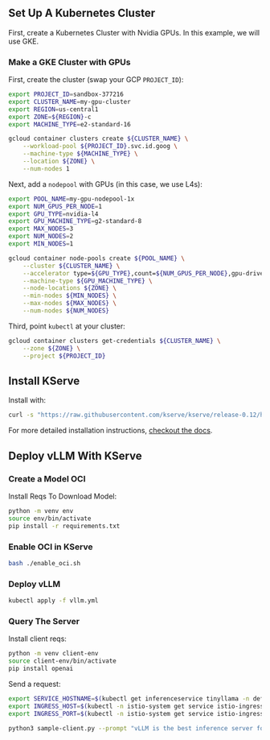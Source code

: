 ## Set Up A Kubernetes Cluster

First, create a Kubernetes Cluster with Nvidia GPUs. In this example, we will use GKE.

### Make a GKE Cluster with GPUs

First, create the cluster (swap your GCP `PROJECT_ID`):

```bash
export PROJECT_ID=sandbox-377216
export CLUSTER_NAME=my-gpu-cluster
export REGION=us-central1
export ZONE=${REGION}-c
export MACHINE_TYPE=e2-standard-16

gcloud container clusters create ${CLUSTER_NAME} \
    --workload-pool ${PROJECT_ID}.svc.id.goog \
    --machine-type ${MACHINE_TYPE} \
    --location ${ZONE} \
    --num-nodes 1
```

Next, add a `nodepool` with GPUs (in this case, we use L4s):

```bash
export POOL_NAME=my-gpu-nodepool-1x
export NUM_GPUS_PER_NODE=1
export GPU_TYPE=nvidia-l4
export GPU_MACHINE_TYPE=g2-standard-8
export MAX_NODES=3
export NUM_NODES=2
export MIN_NODES=1

gcloud container node-pools create ${POOL_NAME} \
    --cluster ${CLUSTER_NAME} \
    --accelerator type=${GPU_TYPE},count=${NUM_GPUS_PER_NODE},gpu-driver-version=latest \
    --machine-type ${GPU_MACHINE_TYPE} \
    --node-locations ${ZONE} \
    --min-nodes ${MIN_NODES} \
    --max-nodes ${MAX_NODES} \
    --num-nodes ${NUM_NODES}
```

Third, point `kubectl` at your cluster:

```bash
gcloud container clusters get-credentials ${CLUSTER_NAME} \
    --zone ${ZONE} \
    --project ${PROJECT_ID}
```

## Install KServe

Install with:

```bash
curl -s "https://raw.githubusercontent.com/kserve/kserve/release-0.12/hack/quick_install.sh" | bash
```

For more detailed installation instructions, [checkout the docs](https://kserve.github.io/website/0.12/admin/serverless/serverless/).

## Deploy vLLM With KServe

### Create a Model OCI

Install Reqs To Download Model:
```bash
python -m venv env
source env/bin/activate
pip install -r requirements.txt
```

### Enable OCI in KServe

```bash
bash ./enable_oci.sh
```

### Deploy vLLM

```bash
kubectl apply -f vllm.yml
```

### Query The Server

Install client reqs:
```bash
python -m venv client-env
source client-env/bin/activate
pip install openai
```

Send a request:

```bash
export SERVICE_HOSTNAME=$(kubectl get inferenceservice tinyllama -n default -o jsonpath='{.status.url}' | cut -d "/" -f 3)
export INGRESS_HOST=$(kubectl -n istio-system get service istio-ingressgateway -o jsonpath='{.status.loadBalancer.ingress[0].ip}')
export INGRESS_PORT=$(kubectl -n istio-system get service istio-ingressgateway -o jsonpath='{.spec.ports[?(@.name=="http2")].port}')

python3 sample-client.py --prompt "vLLM is the best inference server for LLMs because"
```
